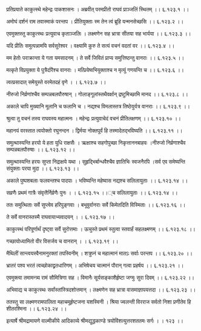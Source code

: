 प्रतिप्रयाते काकुत्स्थे महेन्द्रः पाकशासनः ।
अब्रवीत् परमप्रीतो राघवं प्राञ्जलिं स्थितम् ।। ६.१२३.१ ।।

अमोघं दर्शनं राम तवास्माकं परन्तप ।
प्रीतियुक्ताः स्म तेन त्वं ब्रूहि यन्मनसेच्छसि ।। ६.१२३.२ ।।

एवमुक्तस्तु काकुत्स्थः प्रत्युवाच कृताञ्जलिः ।
लक्ष्मणेन सह भ्रात्रा सीतया सह भार्यया ।। ६.१२३.३ ।।

यदि प्रीतिः समुत्पन्नामयि सर्वसुरेश्वर ।
वक्ष्यामि कुरु ते सत्यं वचनं वदतां वर ।। ६.१२३.४ ।।

मम हेतोः पराक्रान्ता ये गता यमसादनम् ।
ते सर्वे जिवितं प्राप्य समुत्तिष्ठन्तु वानराः ।। ६.१२३.५ ।।

मत्कृते विप्रयुक्ता ये पुत्रैर्दारैश्च वानराः ।
मत्प्रियेष्वभियुक्ताश्च न मृत्युं गणयन्ति च ।। ६.१२३.६ ।।

त्वत्प्रसादात् समेयुस्ते वरमेतदहं वृणे ।
। ६.१२३.७ ।।

नीरुजो निर्व्रणांश्चैव सम्पन्नबलपौरुषान् ।
गोलाङ्गूलांस्तथैवर्क्षान् द्रष्टुमिच्छामि मानद ।। ६.१२३.८ ।।

अकाले चापि मुख्यानि मूलानि च फलानि च ।
नद्यश्च विमलास्तत्र तिष्ठेयुर्यत्र वानराः ।। ६.१२३.९ ।।

श्रुत्वा तु वचनं तस्य राघवस्य महात्मनः ।
महेन्द्रः प्रत्युवाचेदं वचनं प्रीतिलक्षणम् ।। ६.१२३.१० ।।

महानयं वरस्तात त्वयोक्तो रघुनन्दन ।
द्विर्मया नोक्तपूर्वं हि तस्मादेतद्भविष्यति ।। ६.१२३.११ ।।

समुत्थास्यन्ति हरयो ये हता युधि राक्षसैः ।
ऋक्षाश्च सहगोपुच्छा निकृत्ताननबाहवः ।नीरुजो निर्व्रणाश्चैव सम्पन्नबलपौरुषाः ।। ६.१२३.१२ ।।

समुत्थास्यन्ति हरयः सुप्ता निद्राक्षये यथा ।
सुहृद्भिर्बान्धवैश्चैव ज्ञातिभिः स्वजनैरपि ।सर्व एव समेष्यन्ति संयुक्ताः परया मुदा ।। ६.१२३.१३ ।।

अकाले पुष्पशबलाः फलवन्तश्च पादपाः ।
भविष्यन्ति महेष्वास नद्यश्च सलिलायुताः ।। ६.१२३.१४ ।।

सव्रणैः प्रथमं गात्रैः संवृत्तैर्निर्व्रणैः पुनः ।
। ६.१२३.१५ ।।्च सलिलायुताः ।। ६.१२३.१४ ।।

ततः समुत्थिताः सर्वे सुप्त्वेव हरिपुङ्गवाः ।
बभूवुर्वानराः सर्वे किमेतदिति विस्मिताः ।। ६.१२३.१६ ।।

ते सर्वे वानरास्तस्मै राघवायाभ्यवादयन् ।
। ६.१२३.१७ ।।

काकुत्स्थं परिपूर्णार्थं दृष्ट्वा सर्वे सुरोत्तमाः ।
ऊचुस्ते प्रथमं स्तुत्वा स्तवार्हं सहलक्ष्मणम् ।। ६.१२३.१८ ।।

गच्छायोध्यामितो वीर विसर्जय च वानरान् ।
। ६.१२३.१९ ।।

मैथिलीं सान्त्वयस्वैनामनुरक्तां तपस्विनीम् ।
शत्रुघ्नं च महात्मानं मातऽः सर्वाः परन्तप ।। ६.१२३.२० ।।

भ्रातरं पश्य भरतं त्वच्छोकाद्व्रतधारिणम् ।
अभिषेचय चात्मानं पौरान् गत्वा प्रहर्षय ।। ६.१२३.२१ ।।

एवमुक्त्वा तमामन्त्र्य रामं सौमित्रिणा सह ।
विमानैः सूर्यसङ्काशैर्हृष्टा जग्मुः सुरा दिवम् ।। ६.१२३.२२ ।।

अभिवाद्य च काकुत्स्थः सर्वांस्तांस्त्रिदशोत्तमान् ।
लक्ष्मणेन सह भ्रात्रा वासमाज्ञापयत्तदा ।। ६.१२३.२३ ।।

ततस्तु सा लक्ष्मणरामपालिता महाचमूर्हृष्टजना यशस्विनी ।
श्रिया ज्वलन्ती विरराज सर्वतो निशा प्रणीतेव हि शीतरश्मिना ।। ६.१२३.२४ ।।

इत्यार्षे श्रीमद्रामायणे वाल्मीकीये आदिकाव्ये श्रीमद्युद्धकाण्डे त्रयोविंशत्युत्तरशततमः सर्गः ।
। १२३ ।।

